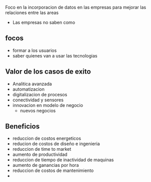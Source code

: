 
Foco en la incorporacion de datos en las empresas para mejorar las relaciones entre las areas
- Las empresas no saben como

## focos
- formar a los usuarios
- saber quienes van a usar las tecnologias

## Valor de los casos de exito

- Analitica avanzada
- automatizacion
- digitalizacion de procesos
- conectividad y sensores
- innovacion en modelo de negocio
	- nuevos negocios

## Beneficios

- reduccion de costos energeticos
- reducion de costos de diseño e ingenieria
- reduccion de time to market
- aumento de productividad
- reduccion de tiempo de inactividad de maquinas
- aumento de ganancias por hora
- reduccion de costos de mantenimiento
- 

